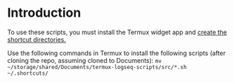 # Introduction

To use these scripts, you must install the Termux widget app and [create the shortcut directories.](https://github.com/termux/termux-widget/tree/master?tab=readme-ov-file#script-directories-mandatory)

Use the following commands in Termux to install the following scripts (after cloning the repo, assuming cloned to Documents):
`mv ~/storage/shared/Documents/termux-logseq-scripts/src/*.sh ~/.shortcuts/`